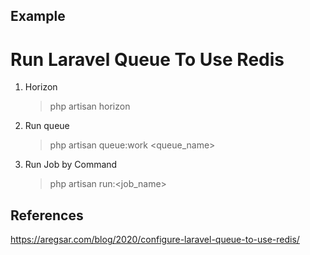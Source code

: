 ## Example 
# Run Laravel Queue To Use Redis

1. Horizon
    > php artisan horizon

2. Run queue
    > php artisan queue:work <queue_name>

3. Run Job by Command
    > php artisan run:<job_name>


## References
https://aregsar.com/blog/2020/configure-laravel-queue-to-use-redis/

